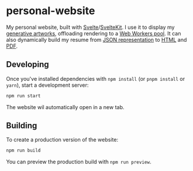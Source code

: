 # personal-website

My personal website, built with [Svelte](https://svelte.dev/)/[SvelteKit](https://kit.svelte.dev/). I use it to display my [generative artworks](https://github.com/codedpalette/sketches), offloading rendering to a [Web Workers pool](/src/lib/worker.ts). It can also dynamically build my resume from [JSON representation](/src/routes/about/resume.json) to [HTML](src/routes/about/Resume.svelte) and [PDF](/src/routes/about/resume.pdf/+server.ts).

## Developing

Once you've installed dependencies with `npm install` (or `pnpm install` or `yarn`), start a development server:

```bash
npm run start
```

The website wil automatically open in a new tab.

## Building

To create a production version of the website:

```bash
npm run build
```

You can preview the production build with `npm run preview`.
